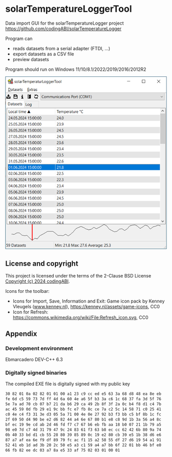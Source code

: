 # solarTemperatureLoggerTool

Data import GUI for the solarTemperatureLogger project https://github.com/codingABI/solarTemperatureLogger

Program can
- reads datasets from a serial adapter (FTDI, ...)
- export datasets as a CSV file
- preview datasets

Program should run on Windows 11/10/8.1/2022/2019/2016/2012R2

![Screenshot of main window](assets/images/solarTemperatureLoggerTool.png)

## License and copyright
This project is licensed under the terms of the 2-Clause BSD License [Copyright (c) 2024 codingABI](LICENSE). 

Icons for the toolbar:
- Icons for Import, Save, Information and Exit: Game icon pack by Kenney Vleugels (www.kenney.nl), https://kenney.nl/assets/game-icons, CC0
- Icon for Refresh: https://commons.wikimedia.org/wiki/File:Refresh_icon.svg, CC0

## Appendix

### Development environment
Ebmarcadero DEV-C++ 6.3

### Digitally signed binaries
The compiled EXE file is digitally signed with my public key 
```
30 82 01 0a 02 82 01 01 00 a1 23 c9 cc ed e5 63 3a 68 d8 48 ea 8e eb fe 6d c5 59 73 7d ff 4d 6a 60 4e a6 5f b3 3a c6 1c 68 37 fa 3d 5f 76 5e 7a ad 70 cb 07 b7 21 da b6 29 ca 49 2b 8f 3f 2a 0c b4 f8 d1 c4 7b ac 45 59 0d fb 29 e1 9c bb fc e7 fb 8c ce 7a c2 5c 14 58 71 c0 25 41 c0 4e c4 f3 31 3e d3 05 5a 71 00 4e 0e 27 92 b3 f3 bb c5 bf 8b 1c fc 2f 69 50 d4 90 be e2 d6 82 44 a4 6e 67 80 b1 e8 c8 9d 1b 3a 56 a4 8c bf ec 19 9e cd ab 2d 46 fd f7 c7 67 b6 eb fb aa 18 b0 07 21 1b 79 a5 98 e0 7d c7 4d 31 79 47 9c 24 83 61 f3 63 b8 ec cc 62 42 6b 80 9a 74 0b 40 33 bd d1 cb 55 28 80 39 85 89 0c 19 e2 80 cb 39 e5 1b 38 d6 e6 87 a7 af ea 6e f9 df 89 79 fc ac f1 15 a2 58 55 df 27 d6 19 54 a1 91 52 41 eb 1d ad 3b 20 2c 50 e5 a3 c1 59 a4 a7 bb 6f 22 01 bb 46 bf e0 66 fb 82 ee dc 03 a7 8a e5 33 af 75 02 03 01 00 01
```
